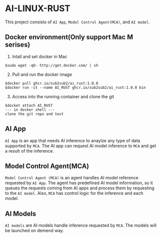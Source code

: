 # AI-LINUX-RUST
This project consists of `AI App`, `Model Control Agent(MCA)`, and `AI model`.

## Docker environment(Only support Mac M serises)
1. Intall and set docker in Mac
```
$sudo wget -qO- http://get.docker.com/ | sh
```
2. Pull and run the docker image
```
$docker pull ghcr.io/sub2sub2/ai_rust:1.0.0
$docker run -it --name AI_RUST ghcr.io/sub2sub2/ai_rust:1.0.0 bin
```
3. Access into the running container and clone the git
```
$docket attach AI_RUST
--- in docker shell ---
clone the git repo and test
```

## AI App
`AI App` is an app that needs AI inference to anaylze any type of data supported by `MCA`. The AI app can request AI model inference to `MCA` and get a result of the inference.

## Model Control Agent(MCA)
`Model Control Agent (MCA)` is an agent handles AI model reference requested by `AI App`. The agent has predefined AI model information, so it queues the requests coming from AI apps and process them by requesting to the `AI model`. Also, `MCA` has control logic for the inference and each model.

## AI Models
`AI models` are AI models handle inference requested by `MCA`. The models will be launched on demend way.
